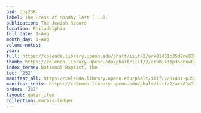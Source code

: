 ```yaml
---
pid: obj238
label: The Press of Monday last [...].
publication: The Jewish Record
location: Philadelphia
full_date: 1-Aug
month_day: 1-Aug
volume-notes:
year:
full: https://colenda.library.upenn.edu/phalt/iiif/2/ark81431p35d8nw83%2FSHA256E-s7668946--d3cd7bd0a7810f28a47154c8b869874008726b9b1b66b1685cff92426b18bf8f.jpeg/full/3500,/0/default.jpg
thumb: https://colenda.library.upenn.edu/phalt/iiif/2/ark81431p35d8nw83%2FSHA256E-s7668946--d3cd7bd0a7810f28a47154c8b869874008726b9b1b66b1685cff92426b18bf8f.jpeg/full/!200,200/0/default.jpg
index_terms: National Baptist, The
toc: '252'
manifest_all: https://colenda.library.upenn.edu/phalt/iiif/2/81431-p35d8nw83/manifest
manifest_indiv: https://colenda.library.upenn.edu/phalt/iiif/2/ark81431p35d8nw83%2FSHA256E-s7668946--d3cd7bd0a7810f28a47154c8b869874008726b9b1b66b1685cff92426b18bf8f.jpeg
order: '237'
layout: qatar_item
collection: morais-ledger
---
```

